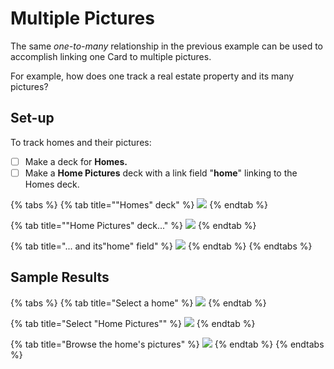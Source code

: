 # Multiple Pictures

The same _one-to-many_ relationship in the previous example can be used to accomplish linking one Card to multiple pictures.

For example, how does one track a real estate property and its many pictures?

## Set-up

To track homes and their pictures:

* [ ] Make a deck for **Homes.**
* [ ] Make a **Home Pictures** deck with a link field "**home**" linking to the Homes deck.

{% tabs %}
{% tab title="\"Homes\" deck" %}
![](../../.gitbook/assets/simulator-screen-shot-iphone-11-pro-2019-11-12-at-21.58.04.png)
{% endtab %}

{% tab title="\"Home Pictures\" deck..." %}
![](../../.gitbook/assets/simulator-screen-shot-iphone-11-pro-2019-11-12-at-21.58.42.png)
{% endtab %}

{% tab title="... and its\"home\" field" %}
![](../../.gitbook/assets/simulator-screen-shot-iphone-11-pro-2019-11-12-at-21.59.38.png)
{% endtab %}
{% endtabs %}

## Sample Results

{% tabs %}
{% tab title="Select a home" %}
![](../../.gitbook/assets/simulator-screen-shot-iphone-11-pro-2019-11-12-at-22.04.58.png)
{% endtab %}

{% tab title="Select \"Home Pictures\"" %}
![](../../.gitbook/assets/simulator-screen-shot-iphone-11-pro-2019-11-12-at-22.06.06.png)
{% endtab %}

{% tab title="Browse the home\'s pictures" %}
![](../../.gitbook/assets/simulator-screen-shot-iphone-11-pro-2019-11-12-at-22.07.50.png)
{% endtab %}
{% endtabs %}

